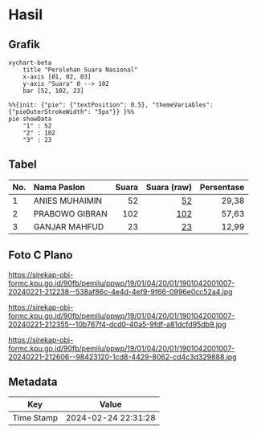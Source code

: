 # Hasil

## Grafik

```mermaid
xychart-beta
    title "Perolehan Suara Nasional"
    x-axis [01, 02, 03]
    y-axis "Suara" 0 --> 102
    bar [52, 102, 23]
```

```mermaid
%%{init: {"pie": {"textPosition": 0.5}, "themeVariables": {"pieOuterStrokeWidth": "5px"}} }%%
pie showData
    "1" : 52
    "2" : 102
    "3" : 23
```

## Tabel

| No. | Nama Paslon    | Suara | Suara (raw) | Persentase |
|:--- |:-------------- | -----:| -----------:| ----------:|
| 1   | ANIES MUHAIMIN | 52    | [52][p-1]   | 29,38      |
| 2   | PRABOWO GIBRAN | 102   | [102][p-2]  | 57,63      |
| 3   | GANJAR MAHFUD  | 23    | [23][p-3]   | 12,99      |


[p-1]: https://github.com/gigit-pemilu/pemilu-2024/blob/main/pilpres/hitung-suara/sub/19-kepulauan-bangka-belitung/sub/01-bangka/sub/04-mendo-barat/sub/2001-petaling/sub/007-tps/sub/paslon-1.txt
[p-2]: https://github.com/gigit-pemilu/pemilu-2024/blob/main/pilpres/hitung-suara/sub/19-kepulauan-bangka-belitung/sub/01-bangka/sub/04-mendo-barat/sub/2001-petaling/sub/007-tps/sub/paslon-2.txt
[p-3]: https://github.com/gigit-pemilu/pemilu-2024/blob/main/pilpres/hitung-suara/sub/19-kepulauan-bangka-belitung/sub/01-bangka/sub/04-mendo-barat/sub/2001-petaling/sub/007-tps/sub/paslon-3.txt

## Foto C Plano

https://sirekap-obj-formc.kpu.go.id/90fb/pemilu/ppwp/19/01/04/20/01/1901042001007-20240221-212238--538af86c-4e4d-4ef9-9f66-0996e0cc52a4.jpg

https://sirekap-obj-formc.kpu.go.id/90fb/pemilu/ppwp/19/01/04/20/01/1901042001007-20240221-212355--10b767f4-dcd0-40a5-9fdf-a81dcfd95db9.jpg

https://sirekap-obj-formc.kpu.go.id/90fb/pemilu/ppwp/19/01/04/20/01/1901042001007-20240221-212606--98423120-1cd8-4429-8062-cd4c3d329888.jpg


## Metadata

| Key        | Value               |
| ---------- | ------------------- |
| Time Stamp | 2024-02-24 22:31:28 |



